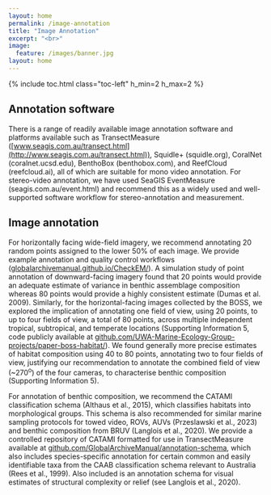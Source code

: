 ```yaml
---
layout: home
permalink: /image-annotation
title: "Image Annotation"
excerpt: "<br>"
image:
  feature: /images/banner.jpg
layout: home
---
```

{% include toc.html class="toc-left" h_min=2 h_max=2 %}

## Annotation software

There is a range of readily available image annotation software and platforms available such as TransectMeasure ([www.seagis.com.au/transect.html](http://www.seagis.com.au/transect.html)), Squidle+ (squidle.org), CoralNet (coralnet.ucsd.edu), BenthoBox (benthobox.com), and ReefCloud (reefcloud.ai), all of which are suitable for mono video annotation. For stereo-video annotation, we have used SeaGIS EventMeasure (seagis.com.au/event.html) and recommend this as a widely used and well-supported software workflow for stereo-annotation and measurement. 


## Image annotation

For horizontally facing wide-field imagery, we recommend annotating 20 random points assigned to the lower 50% of each image. We provide example annotation and quality control workflows ([globalarchivemanual.github.io/CheckEM/](https://globalarchivemanual.github.io/CheckEM/articles/manuals/TransectMeasure_annotation_guide.html)). A simulation study of point annotation of downward-facing imagery found that 20 points would provide an adequate estimate of variance in benthic assemblage composition whereas 80 points would provide a highly consistent estimate (Dumas et al. 2009). Similarly, for the horizontal-facing images collected by the BOSS, we explored the implication of annotating one field of view, using 20 points, to up to four fields of view, a total of 80 points, across multiple independent tropical, subtropical, and temperate locations (Supporting Information 5, code publicly available at [github.com/UWA-Marine-Ecology-Group-projects/paper-boss-habitat/](https://github.com/UWA-Marine-Ecology-Group-projects/paper-boss-habitat/)). We found generally more precise estimates of habitat composition using 40 to 80 points, annotating two to four fields of view, justifying our recommendation to annotate the combined field of view (~270<sup>o</sup>) of the four cameras, to characterise benthic composition (Supporting Information 5).

For annotation of benthic composition, we recommend the CATAMI classification schema (Althaus et al., 2015), which classifies habitats into morphological groups. This schema is also recommended for similar marine sampling protocols for towed video, ROVs, AUVs (Przeslawski et al., 2023) and benthic composition from BRUV (Langlois et al., 2020). We provide a controlled repository of CATAMI formatted for use in TransectMeasure available at [github.com/GlobalArchiveManual/annotation-schema](https://github.com/GlobalArchiveManual/annotation-schema), which also includes species-specific annotation for certain common and easily identifiable taxa from the CAAB classification schema relevant to Australia (Rees et al., 1999). Also included is an annotation schema for visual estimates of structural complexity or relief (see Langlois et al., 2020).

